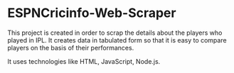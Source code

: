 # ESPNCricinfo-Web-Scraper

This project is created in order to scrap the details about the players who played in IPL. It creates data in tabulated form so that it is easy to compare players on the basis of their performances. 

It uses technologies like HTML, JavaScript, Node.js.
